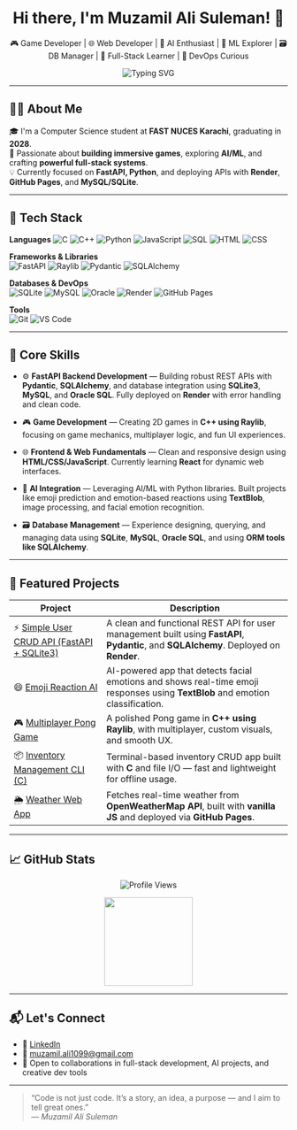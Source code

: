 <h1 align="center">Hi there, I'm Muzamil Ali Suleman! 👋</h1>
<p align="center">
  🎮 Game Developer | 🌐 Web Developer | 🤖 AI Enthusiast | 🧠 ML Explorer | 🗃️ DB Manager | 🧩 Full-Stack Learner | 🚀 DevOps Curious
</p>

<p align="center">
  <img src="https://readme-typing-svg.herokuapp.com?font=Fira+Code&size=24&pause=1000&color=0A7EB6&center=true&width=800&lines=Aspiring+Software+Engineer;Full-Stack+FastAPI+Developer;AI+%26+ML+Explorer;DevOps+%26+Deployment+Learner" alt="Typing SVG" />
</p>

---

## 👨‍💻 About Me

🎓 I'm a Computer Science student at **FAST NUCES Karachi**, graduating in **2028**.  
🧠 Passionate about **building immersive games**, exploring **AI/ML**, and crafting **powerful full-stack systems**.  
💡 Currently focused on **FastAPI, Python**, and deploying APIs with **Render**, **GitHub Pages**, and **MySQL/SQLite**.

---

## 🧰 Tech Stack

**Languages**
![C](https://img.shields.io/badge/C-A8B9CC?style=for-the-badge&logo=c&logoColor=white)
![C++](https://img.shields.io/badge/C++-00599C?style=for-the-badge&logo=cplusplus&logoColor=white)
![Python](https://img.shields.io/badge/Python-3776AB?style=for-the-badge&logo=python&logoColor=white)
![JavaScript](https://img.shields.io/badge/JavaScript-F7DF1E?style=for-the-badge&logo=javascript&logoColor=black)
![SQL](https://img.shields.io/badge/SQL-4479A1?style=for-the-badge&logo=postgresql&logoColor=white)
![HTML](https://img.shields.io/badge/HTML5-E34F26?style=for-the-badge&logo=html5&logoColor=white)
![CSS](https://img.shields.io/badge/CSS3-1572B6?style=for-the-badge&logo=css3&logoColor=white)

**Frameworks & Libraries**  
![FastAPI](https://img.shields.io/badge/FastAPI-005571?style=for-the-badge&logo=fastapi)
![Raylib](https://img.shields.io/badge/Raylib-000000?style=for-the-badge)
![Pydantic](https://img.shields.io/badge/Pydantic-306998?style=for-the-badge&logo=python&logoColor=white)
![SQLAlchemy](https://img.shields.io/badge/SQLAlchemy-F00020?style=for-the-badge)

**Databases & DevOps**  
![SQLite](https://img.shields.io/badge/SQLite-07405E?style=for-the-badge&logo=sqlite&logoColor=white)
![MySQL](https://img.shields.io/badge/MySQL-4479A1?style=for-the-badge&logo=mysql&logoColor=white)
![Oracle](https://img.shields.io/badge/OracleSQL-F80000?style=for-the-badge&logo=oracle&logoColor=white)
![Render](https://img.shields.io/badge/Render-00979D?style=for-the-badge&logo=render&logoColor=white)
![GitHub Pages](https://img.shields.io/badge/GitHub%20Pages-121013?style=for-the-badge&logo=github&logoColor=white)

**Tools**  
![Git](https://img.shields.io/badge/Git-F05032?style=for-the-badge&logo=git&logoColor=white)
![VS Code](https://img.shields.io/badge/VS%20Code-007ACC?style=for-the-badge&logo=visual-studio-code&logoColor=white)

---

## 🚀 Core Skills

- ⚙️ **FastAPI Backend Development** — Building robust REST APIs with **Pydantic**, **SQLAlchemy**, and database integration using **SQLite3**, **MySQL**, and **Oracle SQL**. Fully deployed on **Render** with error handling and clean code.

- 🎮 **Game Development** — Creating 2D games in **C++ using Raylib**, focusing on game mechanics, multiplayer logic, and fun UI experiences.

- 🌐 **Frontend & Web Fundamentals** — Clean and responsive design using **HTML/CSS/JavaScript**. Currently learning **React** for dynamic web interfaces.

- 🤖 **AI Integration** — Leveraging AI/ML with Python libraries. Built projects like emoji prediction and emotion-based reactions using **TextBlob**, image processing, and facial emotion recognition.

- 🗃️ **Database Management** — Experience designing, querying, and managing data using **SQLite**, **MySQL**, **Oracle SQL**, and using **ORM tools like SQLAlchemy**.

---

## 🔧 Featured Projects

| Project | Description |
|--------|-------------|
| ⚡ [Simple User CRUD API (FastAPI + SQLite3)](https://muzamilalisuleman.github.io/Simple-User-CRUD-API-FastAPI-SQLite3/) | A clean and functional REST API for user management built using **FastAPI**, **Pydantic**, and **SQLAlchemy**. Deployed on **Render**. |
| 😄 [Emoji Reaction AI](https://muzamilalisuleman.github.io/EMOJI-REACTION-AI-INTEGRATED/) | AI-powered app that detects facial emotions and shows real-time emoji responses using **TextBlob** and emotion classification. |
| 🎮 [Multiplayer Pong Game](https://github.com/MUZAMILALISULEMAN/Pong-OOP) | A polished Pong game in **C++ using Raylib**, with multiplayer, custom visuals, and smooth UX. |
| 📦 [Inventory Management CLI (C)](https://github.com/MUZAMILALISULEMAN/Inventory-Management-System-C) | Terminal-based inventory CRUD app built with **C** and file I/O — fast and lightweight for offline usage. |
| 🌦️ [Weather Web App](https://muzamilalisuleman.github.io/Weather-Masters-Simple-Dynamic-Weather-App/) | Fetches real-time weather from **OpenWeatherMap API**, built with **vanilla JS** and deployed via **GitHub Pages**. |

---

## 📈 GitHub Stats

<p align="center">
  <img src="https://komarev.com/ghpvc/?username=MUZAMILALISULEMAN&label=Profile%20views&color=0e75b6&style=flat" alt="Profile Views" />
</p>

<p align="center">
  <img src="https://github-readme-stats.vercel.app/api?username=MUZAMILALISULEMAN&show_icons=true&theme=default" height="160" />
</p>

---

## 📬 Let's Connect

- 💼 [LinkedIn](https://www.linkedin.com/in/your-linkedin-profile/)  
- 📧 [muzamil.ali1099@gmail.com](mailto:muzamil.ali1099@gmail.com)  
- 🤝 Open to collaborations in full-stack development, AI projects, and creative dev tools

---

> “Code is not just code. It’s a story, an idea, a purpose — and I aim to tell great ones.”  
> — *Muzamil Ali Suleman*
